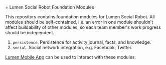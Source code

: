= Lumen Social Robot Foundation Modules

This repository contains foundation modules for Lumen Social Robot.
All modules should be self-contained, i.e. an error in one module shouldn't
affect buildability of other modules, so each team member's work progress
should be independent.

1. `persistence`. Persistence for activity journal, facts, and knowledge.
2. `social`. Social network integration, e.g. Facebook, Twitter.

[Lumen Mobile App](https://github.com/lumenitb/lumen-sdk) can be used to interact
with these modules.
